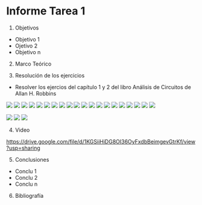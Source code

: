 
# Informe Tarea 1


1. Objetivos  
* Objetivo 1
* Ojetivo 2
* Objetivo n




2. Marco Teórico 




3. Resolución de los ejercicios
* Resolver los ejercios del capítulo 1 y 2 del libro Análisis de Circuitos de Allan H. Robbins

![](https://github.com/ItzAdoc/Deberes/blob/main/1.jpeg)
![](https://github.com/ItzAdoc/Deberes/blob/main/2.jpeg)
![](https://github.com/ItzAdoc/Deberes/blob/main/3.jpeg)
![](https://github.com/ItzAdoc/Deberes/blob/main/4-6.jpeg)
![](https://github.com/ItzAdoc/Deberes/blob/main/7-12.jpeg)
![](https://github.com/ItzAdoc/Deberes/blob/main/13-14.jpeg)
![](https://github.com/ItzAdoc/Deberes/blob/main/15.jpeg)
![](https://github.com/ItzAdoc/Deberes/blob/main/16.jpeg)
![](https://github.com/ItzAdoc/Deberes/blob/main/17.jpeg)
![](https://github.com/ItzAdoc/Deberes/blob/main/18-20.jpeg)
![](https://github.com/ItzAdoc/Deberes/blob/main/21.jpeg)
![](https://github.com/ItzAdoc/Deberes/blob/main/22.jpeg)
![](https://github.com/ItzAdoc/Deberes/blob/main/24.jpeg)
![](https://github.com/ItzAdoc/Deberes/blob/main/24.a.jpeg)
![](https://github.com/ItzAdoc/Deberes/blob/main/24.2.jpeg)
![](https://github.com/ItzAdoc/Deberes/blob/main/25.jpeg)
![](https://github.com/ItzAdoc/Deberes/blob/main/26.jpeg)
![](https://github.com/ItzAdoc/Deberes/blob/main/27-28.jpeg)
![](https://github.com/ItzAdoc/Deberes/blob/main/29-31.jpeg)
![](https://github.com/ItzAdoc/Deberes/blob/main/32-35.jpeg)
![](  )
![](  )
![](  )
![](  )
![](  )
![](  )
![](  )




![](https://github.com/ItzAdoc/Deberes/blob/main/image.png)
![](https://github.com/ItzAdoc/Deberes/blob/main/38.PNG)
![](https://github.com/ItzAdoc/Deberes/blob/main/39.PNG)


4. Video


https://drive.google.com/file/d/1KGSiiHiDG8OI36OyFxdbBeimgevGtrKf/view?usp=sharing




5. Conclusiones 
* Conclu 1
* Conclu 2 
* Conclu n


6. Bibliografía



